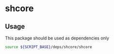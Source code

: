 # shcore

## Usage

This package should be used as dependencies only

```sh
source ${SCRIPT_BASE}/deps/shcore/shcore
```